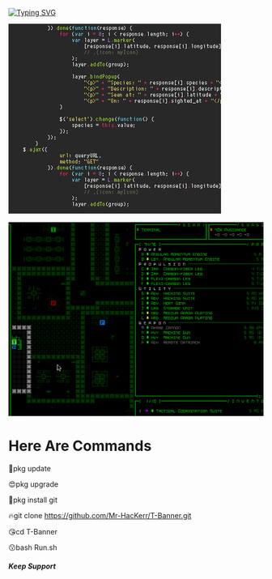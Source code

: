 [![Typing SVG](https://readme-typing-svg.herokuapp.com?font=Neuton&size=25&color=30FF40&background=000000&center=true&vCenter=true&width=360&height=60&lines=Hello+World%2C+I'm+MrHACKER+Here;Today+I+will+tell+you+;TErmux+Banner+Changer+💁+🔥;Please+Follow+My+GitHub+🙏;So+Let's+Enjoy+Everybody+🔥+🤙;Thanks+My+All+Friend+🤙+🥰)](https://git.io/typing-svg)

<img src="https://github.com/MRVIVEK-CODER/Decompiler/blob/main/106824690-8dd73a00-66ad-11eb-89e2-53e13ac6f594.gif" alt="" border="0" />

![Alt text](https://github.com/MRVIVEK-CODER/MRVIVEK-CODER/raw/main/md7Oqrf.gif)
<h1>Here Are Commands</h1>
🥰pkg update

😍pkg upgrade

🤩pkg install git

🔥git clone https://github.com/Mr-HacKerr/T-Banner.git

😘cd T-Banner

😗bash Run.sh
<h5>Keep Support</h5>
